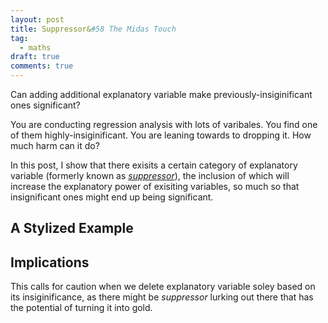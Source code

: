 ```yaml
---
layout: post
title: Suppressor&#58 The Midas Touch
tag:
  - maths
draft: true
comments: true
---
```

Can adding additional explanatory variable make previously-insiginificant ones significant?

You are conducting regression analysis with lots of varibales. You find one of them highly-insiginificant. You are leaning towards to dropping it. How much harm can it do?

In this post, I show that there exisits a certain category of explanatory variable (formerly known as [*suppressor*](https://en.wikipedia.org/wiki/Mediation_(statistics)#Other_third_variables)), the inclusion of which will increase the explanatory power of exisiting variables, so much so that insignificant ones might end up being significant.

## A Stylized Example

## Implications
This calls for caution when we delete explanatory variable soley based on its insiginificance, as there might be *suppressor* lurking out there that has the potential of turning it into gold.
